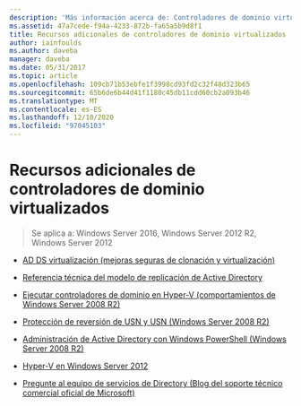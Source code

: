 ```yaml
---
description: 'Más información acerca de: Controladores de dominio virtualizados recursos adicionales'
ms.assetid: 47a7cede-f94a-4233-872b-fa65a5b9d8f1
title: Recursos adicionales de controladores de dominio virtualizados
author: iainfoulds
ms.author: daveba
manager: daveba
ms.date: 05/31/2017
ms.topic: article
ms.openlocfilehash: 109cb71b53ebfe1f3998cd93fd2c32f48d323b65
ms.sourcegitcommit: 65b6de6b44d41f1180c45db11cdd60cb2a093b46
ms.translationtype: MT
ms.contentlocale: es-ES
ms.lasthandoff: 12/10/2020
ms.locfileid: "97045103"
---
```

# <a name="virtualized-domain-controller-additional-resources"></a>Recursos adicionales de controladores de dominio virtualizados

>Se aplica a: Windows Server 2016, Windows Server 2012 R2, Windows Server 2012


-   [AD DS virtualización (mejoras seguras de clonación y virtualización)](https://go.microsoft.com/fwlink/p/?LinkID=238316)

-   [Referencia técnica del modelo de replicación de Active Directory](/previous-versions/windows/it-pro/windows-server-2003/cc782376(v=ws.10))

-   [Ejecutar controladores de dominio en Hyper-V (comportamientos de Windows Server 2008 R2)](/previous-versions/windows/it-pro/windows-server-2008-R2-and-2008/dd363553(v=ws.10))

-   [Protección de reversión de USN y USN (Windows Server 2008 R2)](/previous-versions/windows/it-pro/windows-server-2008-R2-and-2008/dd363553(v=ws.10))

-   [Administración de Active Directory con Windows PowerShell (Windows Server 2008 R2)](/previous-versions/windows/it-pro/windows-server-2008-R2-and-2008/dd378937(v=ws.10))

-   [Hyper-V en Windows Server 2012](/previous-versions/windows/it-pro/windows-server-2012-R2-and-2012/hh831531(v=ws.11))

-   [Pregunte al equipo de servicios de Directory (Blog del soporte técnico comercial oficial de Microsoft)](/previous-versions/windows/it-pro/windows-server-2012-R2-and-2012/hh831531(v=ws.11))

